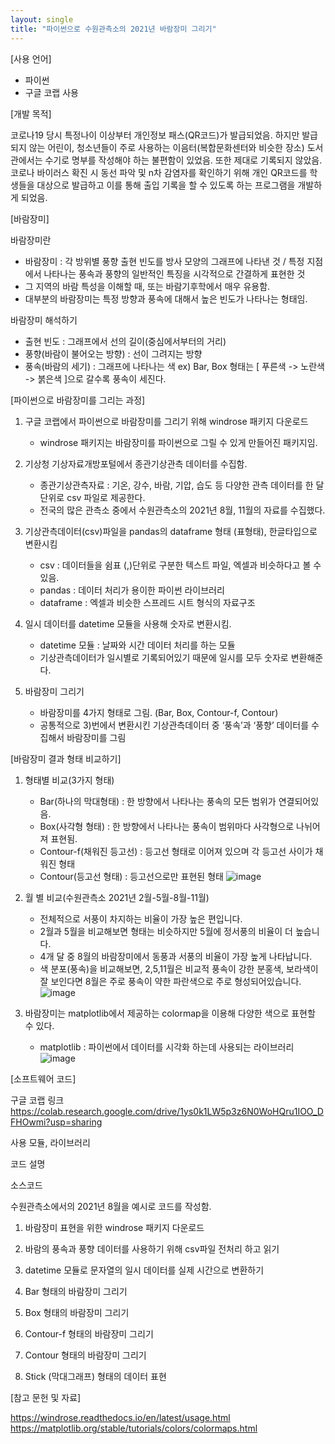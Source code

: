 ```yaml
---
layout: single
title: "파이썬으로 수원관측소의 2021년 바람장미 그리기"
---
```


[사용 언어]
- 파이썬
- 구글 코랩 사용



[개발 목적]

코로나19 당시 특정나이 이상부터 개인정보 패스(QR코드)가 발급되었음.
하지만 발급되지 않는 어린이, 청소년들이 주로 사용하는 이음터(복합문화센터와 비슷한 장소) 도서관에서는 수기로 명부를 작성해야 하는 불편함이 있었음. 또한 제대로 기록되지 않았음.
코로나 바이러스 확진 시 동선 파악 및 n차 감염자를 확인하기 위해 개인 QR코드를 학생들을 대상으로 발급하고 이를 통해 출입 기록을 할 수 있도록 하는 프로그램을 개발하게 되었음.


[바람장미]

바람장미란
- 바람장미 :  각 방위별 풍향 출현 빈도를 방사 모양의 그래프에 나타낸 것 / 특정 지점에서 나타나는 풍속과 풍향의 일반적인 특징을 시각적으로 간결하게 표현한 것
- 그 지역의 바람 특성을 이해할 때, 또는 바람기후학에서 매우 유용함.
- 대부분의 바람장미는 특정 방향과 풍속에 대해서 높은 빈도가 나타나는 형태임.

바람장미 해석하기
- 출현 빈도 : 그래프에서 선의 길이(중심에서부터의 거리) 
- 풍향(바람이 불어오는 방향) : 선이 그려지는 방향 
- 풍속(바람의 세기) : 그래프에 나타나는 색
ex) Bar, Box 형태는 [ 푸른색 -> 노란색 -> 붉은색 ]으로 갈수록 풍속이 세진다. 



[파이썬으로 바람장미를 그리는 과정]

1. 구글 코랩에서 파이썬으로 바람장미를 그리기 위해 windrose 패키지 다운로드
   - windrose 패키지는 바람장미를 파이썬으로 그릴 수 있게 만들어진 패키지임.
     
2. 기상청 기상자료개방포털에서 종관기상관측 데이터를 수집함.
   - 종관기상관측자료 : 기온, 강수, 바람, 기압, 습도 등 다양한 관측 데이터를 한 달 단위로 csv 파일로 제공한다.
   - 전국의 많은 관측소 중에서 수원관측소의 2021년 8월, 11월의 자료를 수집했다.
     
3. 기상관측데이터(csv)파일을 pandas의 dataframe 형태 (표형태), 한글타입으로 변환시킴
   - csv : 데이터들을 쉼표 (,)단위로 구분한 텍스트 파일, 엑셀과 비슷하다고 볼 수 있음.
   - pandas : 데이터 처리가 용이한 파이썬 라이브러리
   - dataframe : 엑셀과 비슷한 스프레드 시트 형식의 자료구조

4. 일시 데이터를 datetime 모듈을 사용해 숫자로 변환시킴.
   - datetime 모듈 : 날짜와 시간 데이터 처리를 하는 모듈
   - 기상관측데이터가 일시별로 기록되어있기 때문에 일시를 모두 숫자로 변환해준다.

5. 바람장미 그리기
   - 바람장미를 4가지 형태로 그림. (Bar, Box, Contour-f, Contour)
   - 공통적으로 3)번에서 변환시킨 기상관측데이터 중 ‘풍속’과 ‘풍향’ 데이터를 수집해서 바람장미를 그림




[바람장미 결과 형태 비교하기]

1. 형태별 비교(3가지 형태)
   - Bar(하나의 막대형태) : 한 방향에서 나타나는 풍속의 모든 범위가 연결되어있음.
   - Box(사각형 형태) : 한 방향에서 나타나는 풍속이 범위마다 사각형으로 나뉘어져 표현됨.
   - Contour-f(채워진 등고선) : 등고선 형태로 이어져 있으며 각 등고선 사이가 채워진 형태
   - Contour(등고선 형태) : 등고선으로만 표현된 형태
![image](/assets/images/windrose1.JPG)

2. 월 별 비교(수원관측소 2021년 2월-5월-8월-11월)
   - 전체적으로 서풍이 차지하는 비율이 가장 높은 편입니다.
   - 2월과 5월을 비교해보면 형태는 비슷하지만 5월에 정서풍의 비율이 더 높습니다.
   - 4개 달 중 8월의 바람장미에서 동풍과 서풍의 비율이 가장 높게 나타납니다.
   - 색 분포(풍속)을 비교해보면, 2,5,11월은 비교적 풍속이 강한 분홍색, 보라색이 잘 보인다면 8월은 주로 풍속이 약한 파란색으로 주로 형성되어있습니다.
![image](/assets/images/windrose2.JPG)

3. 바람장미는 matplotlib에서 제공하는 colormap을 이용해 다양한 색으로 표현할 수 있다.
   - matplotlib : 파이썬에서 데이터를 시각화 하는데 사용되는 라이브러리
![image](/assets/images/windrose3.JPG)




[소프트웨어 코드]

구글 코랩 링크 
https://colab.research.google.com/drive/1ys0k1LW5p3z6N0WoHQru1IOO_DFHOwmi?usp=sharing


사용 모듈, 라이브러리


코드 설명


소스코드

수원관측소에서의 2021년 8월을 예시로 코드를 작성함. 

1. 바람장미 표현을 위한 windrose 패키지 다운로드
<script src="https://gist.github.com/minzero31/6f4f120e251a3f1651b8af9ac84b6bae.js"></script>

2. 바람의 풍속과 풍향 데이터를 사용하기 위해 csv파일 전처리 하고 읽기
<script src="https://gist.github.com/minzero31/6f0541fd9f7dae489163b81377c00b9d.js"></script>

3. datetime 모듈로 문자열의 일시 데이터를 실제 시간으로 변환하기
<script src="https://gist.github.com/minzero31/10c2e944ba4408ec0663182dbdef7fd0.js"></script>

4. Bar 형태의 바람장미 그리기
<script src="https://gist.github.com/minzero31/04a2f0d3c630568de4aa2b1120d9500f.js"></script>

5. Box 형태의 바람장미 그리기
<script src="https://gist.github.com/minzero31/e5e41b94b8afc21272c234bfec3b5781.js"></script>

6. Contour-f 형태의 바람장미 그리기
<script src="https://gist.github.com/minzero31/a664e035c780327262c001fb8b44fdad.js"></script>

7. Contour 형태의 바람장미 그리기
<script src="https://gist.github.com/minzero31/7126c49461c900e47373757b427496cc.js"></script>

8. Stick (막대그래프) 형태의 데이터 표현
<script src="https://gist.github.com/minzero31/d076e61433f4601f9712a8fa373ce8c9.js"></script>



[참고 문헌 및 자료]

https://windrose.readthedocs.io/en/latest/usage.html
https://matplotlib.org/stable/tutorials/colors/colormaps.html

